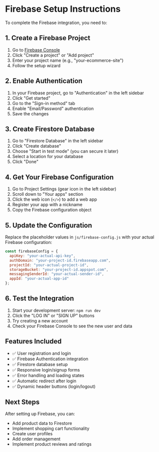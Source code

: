 # Firebase Setup Instructions

To complete the Firebase integration, you need to:

## 1. Create a Firebase Project

1. Go to [Firebase Console](https://console.firebase.google.com/)
2. Click "Create a project" or "Add project"
3. Enter your project name (e.g., "your-ecommerce-site")
4. Follow the setup wizard

## 2. Enable Authentication

1. In your Firebase project, go to "Authentication" in the left sidebar
2. Click "Get started"
3. Go to the "Sign-in method" tab
4. Enable "Email/Password" authentication
5. Save the changes

## 3. Create Firestore Database

1. Go to "Firestore Database" in the left sidebar
2. Click "Create database"
3. Choose "Start in test mode" (you can secure it later)
4. Select a location for your database
5. Click "Done"

## 4. Get Your Firebase Configuration

1. Go to Project Settings (gear icon in the left sidebar)
2. Scroll down to "Your apps" section
3. Click the web icon (`</>`) to add a web app
4. Register your app with a nickname
5. Copy the Firebase configuration object

## 5. Update the Configuration

Replace the placeholder values in `js/firebase-config.js` with your actual Firebase configuration:

```javascript
const firebaseConfig = {
  apiKey: "your-actual-api-key",
  authDomain: "your-project-id.firebaseapp.com",
  projectId: "your-actual-project-id",
  storageBucket: "your-project-id.appspot.com",
  messagingSenderId: "your-actual-sender-id",
  appId: "your-actual-app-id"
};
```

## 6. Test the Integration

1. Start your development server: `npm run dev`
2. Click the "LOG IN" or "SIGN UP" buttons
3. Try creating a new account
4. Check your Firebase Console to see the new user and data

## Features Included

- ✅ User registration and login
- ✅ Firebase Authentication integration
- ✅ Firestore database setup
- ✅ Responsive login/signup forms
- ✅ Error handling and loading states
- ✅ Automatic redirect after login
- ✅ Dynamic header buttons (login/logout)

## Next Steps

After setting up Firebase, you can:
- Add product data to Firestore
- Implement shopping cart functionality
- Create user profiles
- Add order management
- Implement product reviews and ratings